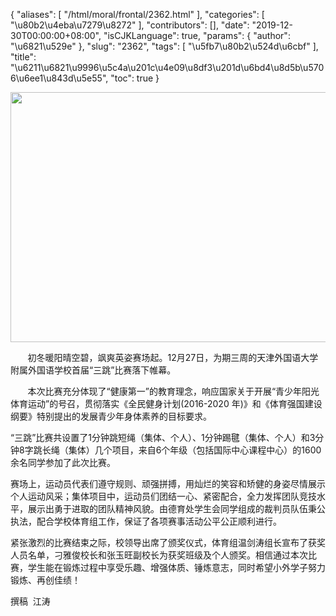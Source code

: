 {
    "aliases": [
        "/html/moral/frontal/2362.html"
    ],
    "categories": [
        "\u80b2\u4eba\u7279\u8272"
    ],
    "contributors": [],
    "date": "2019-12-30T00:00:00+08:00",
    "isCJKLanguage": true,
    "params": {
        "author": "\u6821\u529e"
    },
    "slug": "2362",
    "tags": [
        "\u5fb7\u80b2\u524d\u6cbf"
    ],
    "title": "\u6211\u6821\u9996\u5c4a\u201c\u4e09\u8df3\u201d\u6bd4\u8d5b\u5706\u6ee1\u843d\u5e55",
    "toc": true
}


<img
    src="https://cdn.tfls.online/mirror/full/9cb562009239eccb9e97ae43a3930dc7f22a0142.jpg"
    style="display:block;margin-left:auto;margin-right:auto;"
    decoding="async"
    fetchpriority="auto"
    loading="lazy"
    height="400"
    width="600"
/>









       初冬暖阳晴空碧，飒爽英姿赛场起。12月27日，为期三周的天津外国语大学附属外国语学校首届“三跳”比赛落下帷幕。 




       本次比赛充分体现了“健康第一”的教育理念，响应国家关于开展“青少年阳光体育运动”的号召，贯彻落实《全民健身计划(2016-2020 年)》和《体育强国建设纲要》特别提出的发展青少年身体素养的目标要求。




“三跳”比赛共设置了1分钟跳短绳（集体、个人）、1分钟踢毽（集体、个人）和3分钟8字跳长绳（集体）几个项目，来自6个年级（包括国际中心课程中心）的1600余名同学参加了此次比赛。




赛场上，运动员代表们遵守规则、顽强拼搏，用灿烂的笑容和矫健的身姿尽情展示个人运动风采；集体项目中，运动员们团结一心、紧密配合，全力发挥团队竞技水平，展示出勇于进取的团队精神风貌。由德育处学生会同学组成的裁判员队伍秉公执法，配合学校体育组工作，保证了各项赛事活动公平公正顺利进行。




紧张激烈的比赛结束之际，校领导出席了颁奖仪式，体育组温剑涛组长宣布了获奖人员名单，刁雅俊校长和张玉旺副校长为获奖班级及个人颁奖。相信通过本次比赛，学生能在锻炼过程中享受乐趣、增强体质、锤炼意志，同时希望小外学子努力锻炼、再创佳绩！




撰稿  江涛




  



